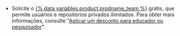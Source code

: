 - Solicite o [{% data variables.product.prodname_team %}](/articles/github-s-products) grátis, que permite usuários e repositórios privados ilimitados. Para obter mais informações, consulte "[Aplicar um desconto para educador ou pesquisador](/education/teach-and-learn-with-github-education/apply-for-an-educator-or-researcher-discount)".
